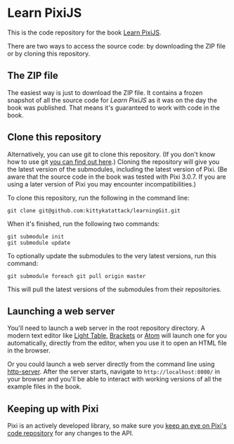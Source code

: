 Learn PixiJS
============

This is the code repository for the book [Learn
PixiJS](http://www.springer.com/us/book/9781484210956).

There are two ways to access the source code: by downloading the ZIP file or by
cloning this repository.

The ZIP file
-----------

The easiest way is just to download the ZIP file. It contains a
frozen snapshot of all the source code for *Learn PixiJS* as it was on the
day the book was published. That means it's guaranteed to work with code in the book. 

Clone this repository
---------------------

Alternatively, you can use git to clone this repository. (If you don't
know how to use git [you can find out
here](https://github.com/kittykatattack/learningGit).) Cloning the
repository will
give you the latest version of the submodules, including the latest
version of Pixi. (Be aware that the source code in the book was tested
with Pixi 3.0.7. If you are using a later version of
Pixi you may encounter incompatibilities.)

To clone this repository, run the following in the command line:
```
git clone git@github.com:kittykatattack/learningGit.git
```
When it's finished, run the following two commands:
```
git submodule init
git submodule update
```
To optionally update the submodules to the very latest versions, run this
command:
```
git submodule foreach git pull origin master
```
This will pull the latest versions of the submodules from their
repositories.

Launching a web server
------------------

You'll need to launch a web server in the root repository directory. A
modern text editor like [Light Table](http://lighttable.com),
[Brackets](http://brackets.io) or [Atom](https://atom.io) will
launch one for you automatically, directly from the editor, when you
use it to open an HTML file in the browser. 

Or you could launch a web server directly from the command line using
[http-server](https://github.com/indexzero/http-server). After the server starts, navigate to
`http://localhost:8080/` in your browser and you'll be able to
interact with working versions of all the example files in the book.  

Keeping up with Pixi
--------------------

Pixi is an actively developed library, so make sure you [keep an eye on
Pixi's code repository](https://github.com/pixijs/pixi.js) for any changes to the API. 
